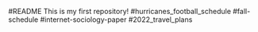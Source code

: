 #README
This is my first repository!
#hurricanes_football_schedule
#fall-schedule
#internet-sociology-paper
#2022_travel_plans
